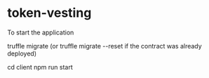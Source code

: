 # token-vesting

To start the application

truffle migrate (or truffle migrate --reset if the contract was already deployed)

cd client
npm run start
